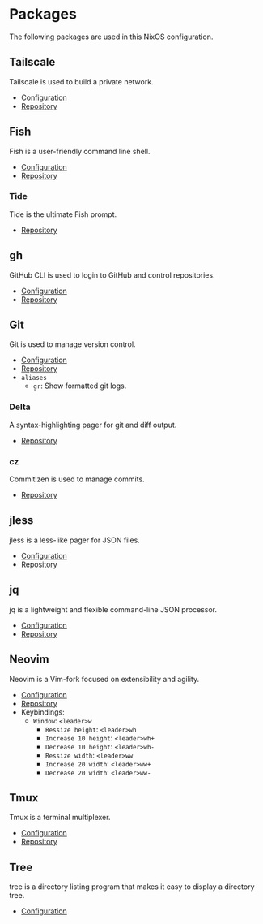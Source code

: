 # Packages

The following packages are used in this NixOS configuration.

## Tailscale

Tailscale is used to build a private network.

- [Configuration](./nixos/tailscale.nix)
- [Repository](https://github.com/tailscale/tailscale)

## Fish

Fish is a user-friendly command line shell.

- [Configuration](./home-manager/fish.nix)
- [Repository](https://github.com/fish-shell/fish-shell)

### Tide

Tide is the ultimate Fish prompt.

- [Repository](https://github.com/IlanCosman/tide)

## gh

GitHub CLI is used to login to GitHub and control repositories.

- [Configuration](./home-manager/gh.nix)
- [Repository](https://github.com/cli/cli)

## Git

Git is used to manage version control.

- [Configuration](./home-manager/git.nix)
- [Repository](https://github.com/git/git)
- `aliases`
    - `gr`: Show formatted git logs.

### Delta

A syntax-highlighting pager for git and diff output.

- [Repository](https://github.com/dandavison/delta)

### cz

Commitizen is used to manage commits.

- [Repository](https://github.com/commitizen-tools/commitizen)

## jless

jless is a less-like pager for JSON files.

- [Configuration](./home-manager/jless.nix)
- [Repository](https://github.com/PaulJuliusMartinez/jless)

## jq

jq is a lightweight and flexible command-line JSON processor.

- [Configuration](./home-manager/jq.nix)
- [Repository](https://github.com/stedolan/jq)

## Neovim

Neovim is a Vim-fork focused on extensibility and agility.

- [Configuration](./home-manager/neovim/default.nix)
- [Repository](https://github.com/neovim/neovim)
- Keybindings:
    - `Window`: `<leader>w`
        - `Ressize height`: `<leader>wh`
        - `Increase 10 height`: `<leader>wh+`
        - `Decrease 10 height`: `<leader>wh-`
        - `Ressize width`: `<leader>ww`
        - `Increase 20 width`: `<leader>ww+`
        - `Decrease 20 width`: `<leader>ww-`

## Tmux

Tmux is a terminal multiplexer.

- [Configuration](./home-manager/tmux.nix)
- [Repository](https://github.com/tmux/tmux)

## Tree

tree is a directory listing program that makes it easy to display a directory tree.

- [Configuration](./home-manager/tree.nix)
